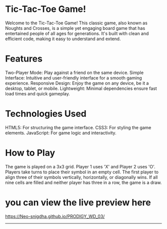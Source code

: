# Tic-Tac-Toe Game!
Welcome to the Tic-Tac-Toe Game! This classic game, also known as Noughts and Crosses, is a simple yet engaging board game that has entertained people of all ages for generations. It's built with clean and efficient code, making it easy to understand and extend.

# Features
Two-Player Mode: Play against a friend on the same device.
Simple Interface: Intuitive and user-friendly interface for a smooth gaming experience.
Responsive Design: Enjoy the game on any device, be it a desktop, tablet, or mobile.
Lightweight: Minimal dependencies ensure fast load times and quick gameplay.

# Technologies Used
HTML5: For structuring the game interface.
CSS3: For styling the game elements.
JavaScript: For game logic and interactivity.

# How to Play
The game is played on a 3x3 grid.
Player 1 uses 'X' and Player 2 uses 'O'.
Players take turns to place their symbol in an empty cell.
The first player to align three of their symbols vertically, horizontally, or diagonally wins.
If all nine cells are filled and neither player has three in a row, the game is a draw.

# you can view the live preview here

https://Neo-snigdha.github.io/PRODIGY_WD_03/

----------------------------------
